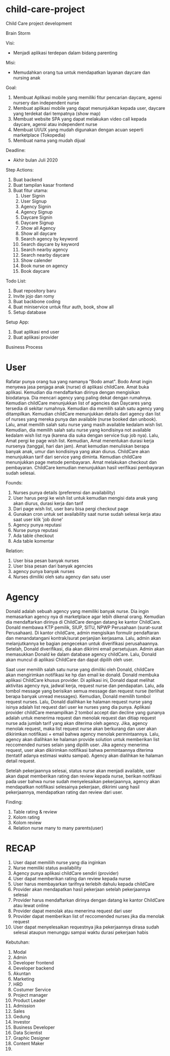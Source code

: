 # child-care-project
Child Care project development

Brain Storm

Visi:
- Menjadi aplikasi terdepan dalam bidang parenting

Misi:
- Memudahkan orang tua untuk mendapatkan layanan daycare dan nursing anak

Goal:
1. Membuat Aplikasi mobile yang memiliki fitur pencarian daycare, agensi nursery dan independent nurse
2. Membuat aplikasi mobile yang dapat menunjukkan kepada user, daycare yang terdekat dari tempatnya (show map)
3. Membuat website SPA yang dapat melakukan video call kepada daycare, agensi atau independent nurse
4. Membuat UI/UX yang mudah digunakan dengan acuan seperti marketplace (Tokopedia)
5. Membuat nama yang mudah dijual

Deadline:
- Akhir bulan Juli 2020

Step Actions:
1. Buat backend
2. Buat tampilan kasar frontend
3. Buat fitur utama:
    1. User Signin
    2. User Signup
    3. Agency Signin
    4. Agency Signup
    5. Daycare Signin
    6. Daycare Signup
    7. Show all Agency
    8. Show all daycare
    9. Search agency by keyword
    10. Search daycare by keyword
    11. Search nearby agency
    12. Search nearby daycare
    13. Show calender
    14. Book nurse on agency
    15. Book daycare

Todo List:
1. Buat repository baru
2. Invite jojo dan romy
3. Buat backbone coding
4. Buat miniservice untuk fitur auth, book, show all
5. Setup database


Setup App:
1. Buat aplikasi end user
2. Buat aplikasi provider


Business Process

User
======
Rafatar punya orang tua yang namanya "Bodo amat". Bodo Amat ingin menyewa jasa penjaga anak (nurse) di aplikasi childCare. Amat buka aplikasi. Kemudian dia mendaftarkan dirinya dengan mengisikan biodatanya. Dia mencari agency yang paling dekat dengan rumahnya. Kemudian childCare menunjukkan list of agencies dan Daycares yang tersedia di sekitar rumahnya. Kemudian dia memilih salah satu agency yang ditampilkan. Kemudian childCare menunjukkan details dari agency dan list of nurses yang mereka punya dan available (nurse booked dan unbook). Lalu, amat memilih salah satu nurse yang masih available kedalam wish list. Kemudian, dia memilih salah satu nurse yang kondisinya not available kedalam wish list nya (karena dia suka dengan service tiup job nya). Lalu, Amat pergi ke page wish list. Kemudian, Amat menentukan durasi kerja nursenya (tanggal, hari dan jam). Amat kemudian menuliskan berapa banyak anak, umur dan kondisinya yang akan diurus. ChildCare akan menunjukkan tarif dari service yang diminta. Kemudian childCare menunjukkan page metode pembayaran. Amat melakukan checkout dan pembayaran. ChildCare kemudian menunjukkan hasil verifikasi pembayaran sudah selesai.

Founds:
1. Nurses punya details (preferensi dan availability)
2. User harus pergi ke wish list untuk kemudian mengisi data anak yang akan diurus, durasi kerja dan tarif
3. Dari page wish list, user baru bisa pergi checkout page
4. Gunakan cron untuk set availability saat nurse sudah selesai kerja atau saat user klik 'job done'
5. Agency punya reputasi
6. Nurse punya reputasi
7. Ada table checkout
8. Ada table komentar

Relation:
1. User bisa pesan banyak nurses
2. User bisa pesan dari banyak agencies
3. agency punya banyak nurses
4. Nurses dimiliki oleh satu agency dan satu user



Agency
=======
Donald adalah sebuah agency yang memiliki banyak nurse. Dia ingin memasarkan agency nya di marketplace agar lebih dikenal orang. Kemudian dia mendaftarkan dirinya di ChildCare dengan datang ke kantor ChildCare. Donald membawa KTP pemilik, SIUP, SITU, NPWP Perusahaan (surat-surat Perusahaan). Di kantor childCare, admin mengisikan formulir pendaftaran dan menandatangani kontrak/surat perjanjian kerjasama. Lalu, admin akan melanjutkannya ke bagian pengecekan untuk diverifikasi perusahaannya. Setelah, Donald diverifikasi, dia akan dikirimi email persetujuan. Admin akan memasukkan Donald ke dalam database agency childCare. Lalu, Donald akan muncul di aplikasi ChildCare dan dapat dipilih oleh user.

Saat user memilih salah satu nurse yang dimiliki oleh Donald, childCare akan mengirimkan notifikasi ke hp dan email ke donald. Donald membuka aplikasi ChildCare khusus provider. Di aplikasi ini, Donald dapat melihat aktivitas agency nya, jadwal kerja, request nurse dan pendapatan. Lalu, ada tombol message yang berisikan semua message dan request nurse (terlihat berapa banyak unread messages). Kemudian, Donald memilih tombol request nurses. Lalu, Donald dialihkan ke halaman request nurse yang isinya adalah list request dari user ke nurses yang dia punya. Aplikasi provider childCare menampilkan 2 tombol accept dan decline yang gunanya adalah untuk menerima request dan menolak request dan ditiap request nurse ada jumlah tarif yang akan diterima oleh agency. Jika, agency menolak request, maka list request nurse akan berkurang dan user akan dikirimkan notifikasi + email bahwa agency menolak permintaannya. Lalu, agency akan dialihkan ke halaman provide solution untuk memberikan list reccomended nurses selain yang dipilih user. Jika agency menerima request, user akan dikirimkan notifikasi bahwa permintaannya diterima (tentatif adanya estimasi waktu sampai). Agency akan dialihkan ke halaman detail request.

Setelah pekerjaannya selesai, status nurse akan menjadi available, user akan dapat memberikan rating dan review kepada nurse, berikan notifikasi pada user bahwa nurse sudah menyelesaikan pekerjaannya, agency akan mendapatkan notifikasi selesainya pekerjaan, dikirimi uang hasil pekerjaannya, mendapatkan rating dan review dari user.


Finding:
1. Table rating & review
2. Kolom rating
3. Kolom review
4. Relation nurse many to many parents(user)


RECAP
======
1. User dapat memiliih nurse yang dia inginkan
2. Nurse memiliki status availability
3. Agency punya aplikasi childCare sendiri (provider)
4. User dapat memberikan rating dan review kepada nurse
5. User harus membayarkan tarifnya terlebih dahulu kepada childCare
6. Provider akan mendapatkan hasil pekerjaan setelah pekerjaannya selesai
7. Provider harus mendaftarkan dirinya dengan datang ke kantor ChildCare atau lewat online
8. Provider dapat menolak atau menerima request dari user
9. Provider dapat memberikan list of reccomended nurses jika dia menolak request
10. User dapat menyelesaikan requestnya jika pekerjaannya dirasa sudah selesai ataupun menunggu sampai waktu durasi pekerjaan habis


Kebutuhan:
1. Modal
2. Admin
3. Developer frontend
4. Developer backend
5. Akuntan
6. Marketing
7. HRD
8. Costumer Service
9. Project manager
10. Product Leader
11. Admission
12. Sales
13. Gedung
14. Investor
15. Business Developer
16. Data Scientist
17. Graphic Designer
18. Content Maker
19. 